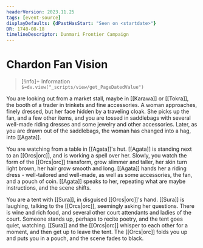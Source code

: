 ```yaml
---
headerVersion: 2023.11.25
tags: [event-source]
displayDefaults: {dPastHasStart: "Seen on <startdate>"}
DR: 1748-08-18
timelineDescriptor: Dunmari Frontier Campaign
---
```

# Chardon Fan Vision
>[!info]+ Information  
> `$=dv.view("_scripts/view/get_PageDatedValue")`

You are looking out from a market stall, maybe in [[Karawa]] or [[Tokra]], the booth of a trader in trinkets and fine accessories. A woman approaches, finely dressed, but her face hidden by a traveling cloak. She picks up the fan, and a few other items, and you are tossed in saddlebags with several well-made riding dresses and some jewelry and other accessories. Later, as you are drawn out of the saddlebags, the woman has changed into a hag, into [[Agata]].

You are watching from a table in [[Agata]]'s hut. [[Agata]] is standing next to an [[Orcs|orc]], and is working a spell over her. Slowly, you watch the form of the [[Orcs|orc]] transform, grow slimmer and taller, her skin turn light brown, her hair grow smooth and long. [[Agata]] hands her a riding dress - well-tailored and well-made, as well as some accessories, the fan, and a pouch of coin. [[Agata]] speaks to her, repeating what are maybe instructions, and the scene shifts.

You are a tent with [[Sura]], in disguised [[Orcs|orc]]'s hand. [[Sura]] is laughing, talking to the [[Orcs|orc]], seemingly asking her questions. There is wine and rich food, and several other court attendants and ladies of the court. Someone stands up, perhaps to recite poetry, and the tent goes quiet, watching. [[Sura]] and the [[Orcs|orc]] whisper to each other for a moment, and then get up to leave the tent. The [[Orcs|orc]] folds you up and puts you in a pouch, and the scene fades to black. 
